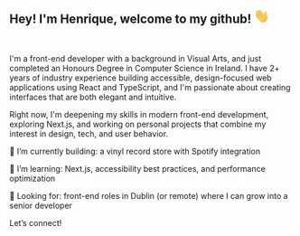 ## Hey! I'm Henrique, welcome to my github!  <img height="26" src="https://raw.githubusercontent.com/ABSphreak/ABSphreak/master/gifs/Hi.gif">

<br>

I'm a front-end developer with a background in Visual Arts, and just completed an Honours Degree in Computer Science in Ireland. I have 2+ years of industry experience building accessible, design-focused web applications using React and TypeScript, and I'm passionate about creating interfaces that are both elegant and intuitive.

Right now, I'm deepening my skills in modern front-end development, exploring Next.js, and working on personal projects that combine my interest in design, tech, and user behavior.

🔭 I’m currently building: a vinyl record store with Spotify integration

🌱 I’m learning: Next.js, accessibility best practices, and performance optimization

💼 Looking for: front-end roles in Dublin (or remote) where I can grow into a senior developer

Let’s connect!

<!--
**hnrqblck/hnrqblck** is a ✨ _special_ ✨ repository because its `README.md` (this file) appears on your GitHub profile.

Here are some ideas to get you started:

- 🔭 I’m currently working on ...
- 🌱 I’m currently learning ...
- 👯 I’m looking to collaborate on ...
- 🤔 I’m looking for help with ...
- 💬 Ask me about ...
- 📫 How to reach me: ...
- 😄 Pronouns: ...
- ⚡ Fun fact: ...
-->
